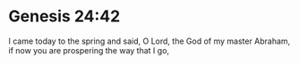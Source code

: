 # Genesis 24:42

I came today to the spring and said, O Lord, the God of my master Abraham, if now you are prospering the way that I go,
